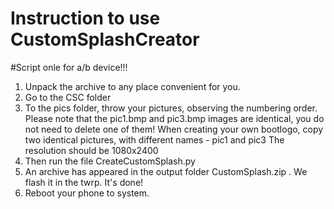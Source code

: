 # Instruction to use CustomSplashCreator
#Script onle for a/b device!!! 
1. Unpack the archive to any place convenient for you. 
2. Go to the CSC folder
3. To the pics folder, throw your pictures, observing the numbering order. 
Please note that the pic1.bmp and pic3.bmp images are identical, you do not need to delete one of them! 
When creating your own bootlogo, copy two identical pictures, with different names - pic1 and pic3
The resolution should be 1080x2400
4. Then run the file CreateCustomSplash.py
5. An archive has appeared in the output folder CustomSplash.zip . We flash it in the twrp. It's done! 
6. Reboot your phone to system. 
